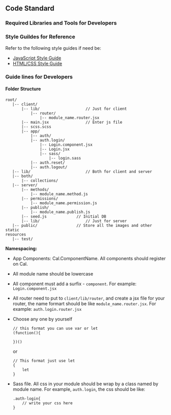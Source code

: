 ## Code Standard

### Required Libraries and Tools for Developers

### Style Guildes for Reference
Refer to the following style guides if need be:

- [JavaScript Style Guide](https://google-styleguide.googlecode.com/svn/trunk/javascriptguide.xml)
- [HTML/CSS Style Guide](https://google-styleguide.googlecode.com/svn/trunk/htmlcssguide.xml)

### Guide lines for Developers

#### Folder Structure
 
 ```
 root/
 	|-- client/
 		|-- lib/					// Just for client
 			|-- router/
 				|-- module_name.router.jsx
 		|-- main.jsx				// Enter js file
 		|-- scss.scss
 		|-- app/
 			|-- auth/
 			|-- auth.login/
 				|-- Login.component.jsx
 				|-- Login.jsx
 				|-- sass/
 					|-- login.sass
 			|-- auth.reset/
 			|-- auth.logout/
 	|-- lib/						// Both for client and server
 	|-- both/
 		|-- collections/
 	|-- server/
 	 	|-- methods/
 	 		|-- module_name.method.js
 		|-- permissions/
 			|-- module_name.permission.js
 		|-- publish/
 			|-- module_name.publish.js
 		|-- seed.js				// Initial DB
 		|-- lib/					// Just for server
 	|-- public/					// Store all the images and other static 
 resources
 	|-- test/
 ```
 **Namespacing:**

* App Components: Cal.ComponentName. All components should register on Cal.
* All module name should be lowercase
* All component must add a surfix - `component`. For example: `Login.component.jsx`
* All router need to put to `client/lib/router`, and create a jsx file for your router, the name formart should be like `module_name.router.jsx`. For example: `auth.login.router.jsx`
* Choose any one by yourself
	
	```
	// this format you can use var or let
	(function(){
		
	})()
	```
	or
	
	```
	// This format just use let
	{
		let
	}
	```
* Sass file. All css in your module should be wrap by a class named by module name. For example, `auth.login`, the css should be like:

	```
	.auth-login{
		// write your css here
	}
	```

















